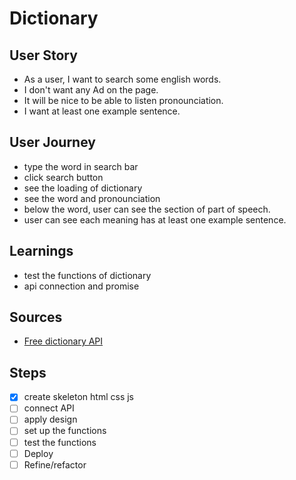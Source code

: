 # Dictionary

## User Story
- As a user, I want to search some english words.
- I don't want any Ad on the page.
- It will be nice to be able to listen pronounciation.
- I want at least one example sentence.

## User Journey
- type the word in search bar
- click search button
- see the loading of dictionary
- see the word and pronounciation
- below the word, user can see the section of part of speech.
- user can see each meaning has at least one example sentence.

## Learnings
- test the functions of dictionary
- api connection and promise

## Sources
- [Free dictionary API](https://dictionaryapi.dev/)

## Steps

- [x] create skeleton html css js
- [ ] connect API
- [ ] apply design
- [ ] set up the functions
- [ ] test the functions
- [ ] Deploy
- [ ] Refine/refactor

